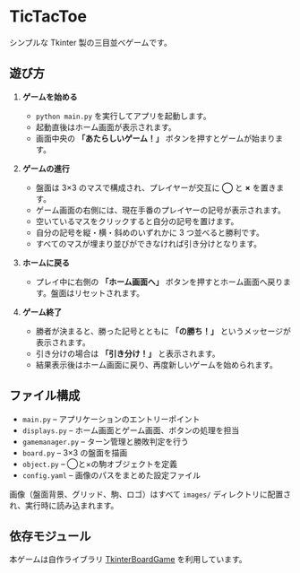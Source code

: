 # TicTacToe

シンプルな Tkinter 製の三目並べゲームです。

## 遊び方

1. **ゲームを始める**
   - `python main.py` を実行してアプリを起動します。
   - 起動直後はホーム画面が表示されます。
   - 画面中央の **「あたらしいゲーム！」** ボタンを押すとゲームが始まります。

2. **ゲームの進行**
   - 盤面は 3×3 のマスで構成され、プレイヤーが交互に **◯** と **×** を置きます。
   - ゲーム画面の右側には、現在手番のプレイヤーの記号が表示されます。
   - 空いているマスをクリックすると自分の記号を置けます。
   - 自分の記号を縦・横・斜めのいずれかに 3 つ並べると勝利です。
   - すべてのマスが埋まり並びができなければ引き分けとなります。

3. **ホームに戻る**
   - プレイ中に右側の **「ホーム画面へ」** ボタンを押すとホーム画面へ戻ります。盤面はリセットされます。

4. **ゲーム終了**
   - 勝者が決まると、勝った記号とともに **「の勝ち！」** というメッセージが表示されます。
   - 引き分けの場合は **「引き分け！」** と表示されます。
   - 結果表示後はホーム画面に戻り、再度新しいゲームを始められます。

## ファイル構成

- `main.py` – アプリケーションのエントリーポイント
- `displays.py` – ホーム画面とゲーム画面、ボタンの処理を担当
- `gamemanager.py` – ターン管理と勝敗判定を行う
- `board.py` – 3×3 の盤面を描画
- `object.py` – ◯と×の駒オブジェクトを定義
- `config.yaml` – 画像のパスをまとめた設定ファイル

画像（盤面背景、グリッド、駒、ロゴ）はすべて `images/` ディレクトリに配置され、実行時に読み込まれます。
## 依存モジュール

本ゲームは自作ライブラリ [TkinterBoardGame](https://github.com/magu1436/TkinterBoardGame.git) を利用しています。
